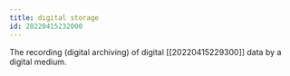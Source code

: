```yaml
---
title: digital storage
id: 20220415232000
---
```


The recording (digital archiving) of digital [[20220415229300]] data by a digital medium.
